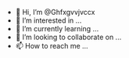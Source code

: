 - 👋 Hi, I’m @Ghfxgvvjvccx
- 👀 I’m interested in ...
- 🌱 I’m currently learning ...
- 💞️ I’m looking to collaborate on ...
- 📫 How to reach me ...

<!---
Ghfxgvvjvccx/Ghfxgvvjvccx is a ✨ special ✨ repository because its `README.md` (this file) appears on your GitHub profile.
You can click the Preview link to take a look at your changes.
--->
